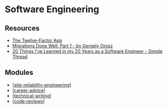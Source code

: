 # Software Engineering

Resources
---

- [The Twelve-Factor App][1]
- [Migrations Done Well: Part 1 - by Gergely Orosz][2]
- [20 Things I've Learned in my 20 Years as a Software Engineer - Simple Thread][3]

<!-- Links -->
[1]: https://www.12factor.net/
[2]: https://newsletter.pragmaticengineer.com/p/migrations-done-well-part-1
[3]: https://www.simplethread.com/20-things-ive-learned-in-my-20-years-as-a-software-engineer/

<!-- Links end -->


Modules
---

- [[site-reliability-engineering]]
- [[career-advice]]
- [[technical-writing]]
- [[code-reviews]]

[//begin]: # "Autogenerated link references for markdown compatibility"
[site-reliability-engineering]: site-reliability-engineering/site-reliability-engineering.md "Site Reliability Engineering"
[career-advice]: career-advice/career-advice.md "Career Advice"
[technical-writing]: technical-writing/technical-writing.md "Technical Writing"
[code-reviews]: code-reviews/code-reviews.md "Code Reviews"
[//end]: # "Autogenerated link references"
[//begin]: # "Autogenerated link references for markdown compatibility"
[site-reliability-engineering]: site-reliability-engineering/site-reliability-engineering.md "Site Reliability Engineering"
[career-advice]: career-advice/career-advice.md "Career Advice"
[technical-writing]: technical-writing/technical-writing.md "Technical Writing"
[code-reviews]: code-reviews/code-reviews.md "Code Reviews"
[//end]: # "Autogenerated link references"
